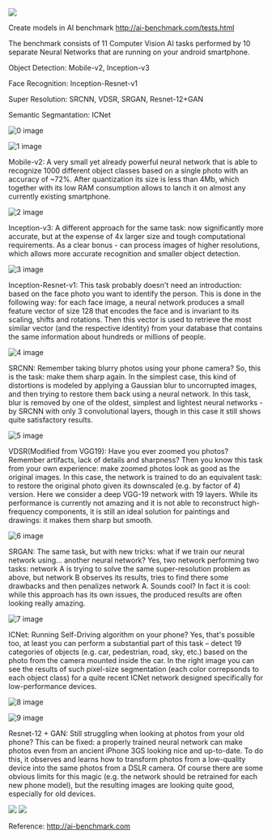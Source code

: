 ![](https://img.shields.io/badge/language-python_keras-orange.svg)

Create models in AI benchmark http://ai-benchmark.com/tests.html

The benchmark consists of 11 Computer Vision AI tasks performed by 10 separate Neural Networks that are running on your android smartphone.

Object Detection: Mobile-v2, Inception-v3

Face Recognition: Inception-Resnet-v1

Super Resolution: SRCNN, VDSR, SRGAN, Resnet-12+GAN

Semantic Segmantation: ICNet


![0 image](Model_Structure/Slide11.jpg)

![1 image](Model_Structure/Slide2.jpg)

Mobile-v2: A very small yet already powerful neural network that is able to recognize 1000 different object classes based on a single photo with an accuracy of ~72%. After quantization its size is less than 4Mb, which together with its low RAM consumption allows to lanch it on almost any currently existing smartphone.


![2 image](Model_Structure/Slide3.jpg)


Inception-v3: A different approach for the same task: now significantly more accurate, but at the expense of 4x larger size and tough computational requirements. As a clear bonus - can process images of higher resolutions, which allows more accurate recognition and smaller object detection.

![3 image](Model_Structure/Slide4.jpg)

Inception-Resnet-v1: This task probably doesn't need an introduction: based on the face photo you want to identify the person. This is done in the following way: for each face image, a neural network produces a small feature vector of size 128 that encodes the face and is invariant to its scaling, shifts and rotations. Then this vector is used to retrieve the most similar vector (and the respective identity) from your database that contains the same information about hundreds or millions of people. 

![4 image](Model_Structure/Slide5.jpg)

SRCNN: Remember taking blurry photos using your phone camera? So, this is the task: make them sharp again. In the simplest case, this kind of distortions is modeled by applying a Gaussian blur to uncorrupted images, and then trying to restore them back using a neural network. In this task, blur is removed by one of the oldest, simplest and lightest neural networks - by SRCNN with only 3 convolutional layers, though in this case it still shows quite satisfactory results.

![5 image](Model_Structure/Slide6.jpg)

VDSR(Modified from VGG19): Have you ever zoomed you photos? Remember artifacts, lack of details and sharpness? Then you know this task from your own experience: make zoomed photos look as good as the original images. In this case, the network is trained to do an equivalent task: to restore the original photo given its downscaled (e.g. by factor of 4) version. Here we consider a deep VGG-19 network with 19 layers. While its performance is currently not amazing and it is not able to reconstruct high-frequency components, it is still an ideal solution for paintings and drawings: it makes them sharp but smooth.


![6 image](Model_Structure/Slide7.jpg)

SRGAN: The same task, but with new tricks: what if we train our neural network using... another neural network? Yes, two network performing two tasks: network A is trying to solve the same super-resolution problem as above, but network B observes its results, tries to find there some drawbacks and then penalizes network A. Sounds cool? In fact it is cool: while this approach has its own issues, the produced results are often looking really amazing.


![7 image](Model_Structure/Slide8.jpg)

ICNet: Running Self-Driving algorithm on your phone? Yes, that's possible too, at least you can perform a substantial part of this task – detect 19 categories of objects (e.g. car, pedestrian, road, sky, etc.) based on the photo from the camera mounted inside the car. In the right image you can see the results of such pixel-size segmentation (each color correpsonds to each object class) for a quite recent ICNet network designed specifically for low-performance devices.


![8 image](Model_Structure/Slide9.jpg)



![9 image](Model_Structure/Slide10.jpg)


Resnet-12 + GAN: Still struggling when looking at photos from your old phone? This can be fixed: a properly trained neural network can make photos even from an ancient iPhone 3GS looking nice and up-to-date. To do this, it observes and learns how to transform photos from a low-quality device into the same photos from a DSLR camera. Of course there are some obvious limits for this magic (e.g. the network should be retrained for each new phone model), but the resulting images are looking quite good, especially for old devices.





[![](https://img.shields.io/badge/常联系-click_for_contact-green.svg)](https://github.com/l5shi/__Overview__/blob/master/thanks/README.md)
[![](https://img.shields.io/badge/Donate-支付宝|微信|Venmo-blue.svg)](https://github.com/l5shi/__Overview__/blob/master/thanks/README.md)

Reference: http://ai-benchmark.com
